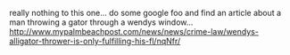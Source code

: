 really nothing to this one...  do some google foo and find an article about a man throwing a gator through a wendys window...  http://www.mypalmbeachpost.com/news/news/crime-law/wendys-alligator-thrower-is-only-fulfilling-his-fl/nqNfr/

